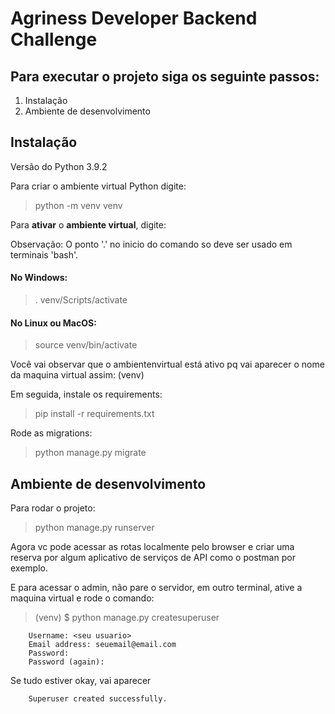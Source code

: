 <h1>Agriness Developer Backend Challenge</h1>

<h2>Para executar o projeto siga os seguinte passos:</h2>
<ol>
    <li>Instalação</li>
    <li>Ambiente de desenvolvimento</li>
</ol>

<h2>Instalação</h2>

Versão do Python 3.9.2

Para criar o ambiente virtual Python digite:

> python -m venv venv

Para **ativar** o <strong>ambiente virtual</strong>, digite:

Observação: O ponto '.' no inicio do comando so deve ser usado em terminais 'bash'.

#### No Windows:
>. venv/Scripts/activate

#### No Linux ou MacOS:
>source venv/bin/activate 

Você vai observar que o ambientenvirtual está ativo pq vai aparecer o nome da maquina virtual assim: (venv) 

Em seguida, instale os requirements:
> pip install -r requirements.txt

Rode as migrations:
> python manage.py migrate



<h2>Ambiente de desenvolvimento</h2>

Para rodar o projeto:
> python manage.py runserver  

Agora vc pode acessar as rotas localmente pelo browser e criar uma reserva por algum aplicativo de serviços de API como o postman por exemplo.

E para acessar o admin, não pare o servidor, em outro terminal, ative a maquina virtual e rode o comando:
>
> (venv) $ python manage.py createsuperuser

```
    Username: <seu usuario>
    Email address: seuemail@email.com
    Password:
    Password (again):
```
Se tudo estiver okay, vai aparecer
```
    Superuser created successfully.
```


